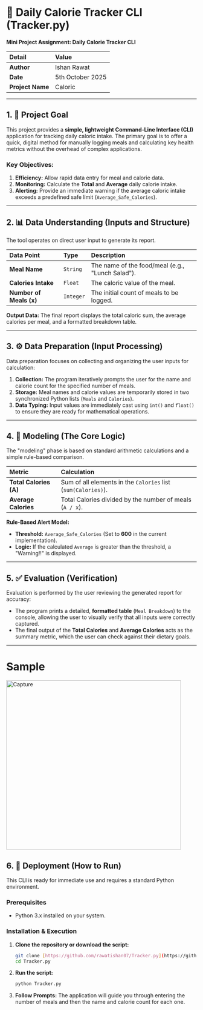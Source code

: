 # 🍏 Daily Calorie Tracker CLI (Tracker.py)

**Mini Project Assignment: Daily Calorie Tracker CLI**

| Detail | Value |
| :--- | :--- |
| **Author** | Ishan Rawat |
| **Date** | 5th October 2025 |
| **Project Name** | Caloric |

***

## 1. 🎯 Project Goal

This project provides a **simple, lightweight Command-Line Interface (CLI)** application for tracking daily caloric intake. The primary goal is to offer a quick, digital method for manually logging meals and calculating key health metrics without the overhead of complex applications.

### Key Objectives:
1.  **Efficiency:** Allow rapid data entry for meal and calorie data.
2.  **Monitoring:** Calculate the **Total** and **Average** daily calorie intake.
3.  **Alerting:** Provide an immediate warning if the average caloric intake exceeds a predefined safe limit (`Average_Safe_Calories`).

***

## 2. 📊 Data Understanding (Inputs and Structure)

The tool operates on direct user input to generate its report.

| Data Point | Type | Description |
| :--- | :--- | :--- |
| **Meal Name** | `String` | The name of the food/meal (e.g., "Lunch Salad"). |
| **Calories Intake** | `Float` | The caloric value of the meal. |
| **Number of Meals (x)** | `Integer` | The initial count of meals to be logged. |

**Output Data:** The final report displays the total caloric sum, the average calories per meal, and a formatted breakdown table.

***

## 3. ⚙️ Data Preparation (Input Processing)

Data preparation focuses on collecting and organizing the user inputs for calculation:

1.  **Collection:** The program iteratively prompts the user for the name and calorie count for the specified number of meals.
2.  **Storage:** Meal names and calorie values are temporarily stored in two synchronized Python lists (`Meals` and `Calories`).
3.  **Data Typing:** Input values are immediately cast using `int()` and `float()` to ensure they are ready for mathematical operations.

***

## 4. 🧠 Modeling (The Core Logic)

The "modeling" phase is based on standard arithmetic calculations and a simple rule-based comparison.

| Metric | Calculation |
| :--- | :--- |
| **Total Calories (A)** | Sum of all elements in the `Calories` list (`sum(Calories)`). |
| **Average Calories** | Total Calories divided by the number of meals (`A / x`). |

**Rule-Based Alert Model:**
* **Threshold:** `Average_Safe_Calories` (Set to **600** in the current implementation).
* **Logic:** If the calculated `Average` is greater than the threshold, a "Warning!!" is displayed.

***

## 5. ✅ Evaluation (Verification)

Evaluation is performed by the user reviewing the generated report for accuracy:

* The program prints a detailed, **formatted table** (`Meal Breakdown`) to the console, allowing the user to visually verify that all inputs were correctly captured.
* The final output of the **Total Calories** and **Average Calories** acts as the summary metric, which the user can check against their dietary goals.

***
<H1>Sample</H1>
<img width="462" height="447" alt="Capture" src="https://github.com/user-attachments/assets/a3945abd-7696-4558-98c4-2bfd73b81c9c" />

## 6. 🚀 Deployment (How to Run)

This CLI is ready for immediate use and requires a standard Python environment.

### Prerequisites
* Python 3.x installed on your system.

### Installation & Execution

1.  **Clone the repository or download the script:**
    ```bash
    git clone [https://github.com/rawatishan07/Tracker.py](https://github.com/rawatishan07/Tracker.py)
    cd Tracker.py 
    ```
2.  **Run the script:**
    ```bash
    python Tracker.py
    ```
3.  **Follow Prompts:** The application will guide you through entering the number of meals and then the name and calorie count for each one.
